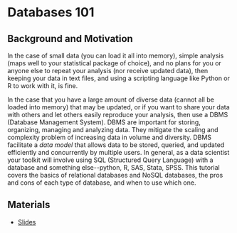 # Databases 101

## Background and Motivation

In the case of small data (you can load it all into memory), simple
analysis (maps well to your statistical
package of
choice), and no plans for you or anyone else to repeat your analysis
(nor receive updated data), then keeping your data in text files,
and using a scripting language like Python or R to work with it, is fine.

In the case that you have a large amount of diverse data (cannot all
be loaded into memory) that may be updated, or if you want to share
your data with others and let others easily reproduce your analysis,
then use a DBMS (Database Management System). DBMS are
important for storing, organizing, managing and analyzing data. They
mitigate the scaling and complexity problem of increasing data
in volume and diversity. DBMS facilitate a *data model* that allows
data to be stored, queried, and updated efficiently and concurrently
by multiple users. In general, as a data scientist your toolkit will
involve using SQL (Structured Query Language) with a database and
something else--python, R, SAS, Stata, SPSS. This tutorial covers the
basics of relational databases and NoSQL databases, the pros and cons
of each type of database, and when to use which one.

## Materials

- [Slides](databases.pdf)

